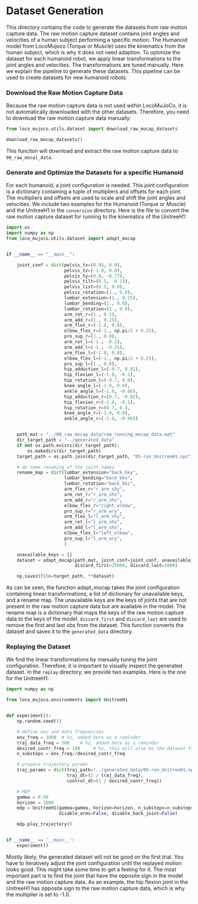 # Dataset Generation
This directory contains the code to generate the datasets from raw motion capture data. The raw motion capture dataset
contains joint angles and velocities of a human subject performing a specific motion. The Humanoid model from LocoMujoco (Torque or Muscle) 
uses the kinematics from the human subject, which is why it does not need adaption. To optimize the dataset for each humanoid robot, we apply linear transformations to the joint angles and
velocities. The transformations are tuned manually. Here we explain the pipeline to generate these datasets.
This pipeline can be used to create datasets for new humanoid robots.

### Download the Raw Motion Capture Data
Because the raw motion capture data is not used within LocoMuJoCo, it is not automatically downloaded with the other datasets.
Therefore, you need to download the raw motion capture data manually:

```python
from loco_mujoco.utils.dataset import download_raw_mocap_datasets

download_raw_mocap_datasets()
```
This funciton will download and extract the raw motion capture data  to `00_raw_mocal_data`.

### Generate and Optimize the Datasets for a specific Humanoid
For each humanoid, a joint configuration is needed. This joint configuration is a dictionary containing a tuple
of multipliers and offsets for each joint. The multipliers and offsets are used to scale and shift the joint angles and velocities.
We include two examples for the Humanoid (Torque or Muscle) and the UnitreeH1 in the `conversion` directory. 
Here is the file to convert the raw motion capture dataset for running to the kinematics of the UnitreeH1:

```python
import os
import numpy as np
from loco_mujoco.utils.dataset import adapt_mocap


if __name__ == "__main__":

    joint_conf = dict(pelvis_tx=(0.95, 0.0),
                      pelvis_tz=(-1.0, 0.0),
                      pelvis_ty=(0.8, -0.77),
                      pelvis_tilt=(0.5, -0.13),
                      pelvis_list=(0.5, 0.0),
                      pelvis_rotation=(1., 0.0),
                      lumbar_extension=(1., 0.25),
                      lumbar_bending=(1., 0.0),
                      lumbar_rotation=(1., 0.0),
                      arm_rot_r=(1., 0.2),
                      arm_add_r=(1., 0.25),
                      arm_flex_r=(-1.0, 0.0),
                      elbow_flex_r=(-1., np.pi/2 + 0.25),
                      pro_sup_r=(1., 0.0),
                      arm_rot_l=(-1., -0.2),
                      arm_add_l=(-1., -0.25),
                      arm_flex_l=(-1.0, 0.0),
                      elbow_flex_l=(-1., np.pi/2 + 0.25),
                      pro_sup_l=(1., 0.0),
                      hip_adduction_l=(-0.7, 0.02),  
                      hip_flexion_l=(-1.0, -0.1),  
                      hip_rotation_l=(-0.7, 0.0),
                      knee_angle_l=(-1.0, 0.0),
                      ankle_angle_l=(-1.0, -0.06),
                      hip_adduction_r=(0.7, -0.02),  
                      hip_flexion_r=(-1.0, -0.1),  
                      hip_rotation_r=(0.7, 0.),
                      knee_angle_r=(-1.0, 0.0),
                      ankle_angle_r=(-1.0, -0.06))


    path_mat = "../00_raw_mocap_data/raw_running_mocap_data.mat"
    dir_target_path = "../generated_data"
    if not os.path.exists(dir_target_path):
        os.makedirs(dir_target_path)
    target_path = os.path.join(dir_target_path, "05-run_UnitreeH1.npz")

    # do seme renaming of the joint names
    rename_map = dict(lumbar_extension="back_bky",
                      lumbar_bending="back_bkx",
                      lumbar_rotation="back_bkz",
                      arm_flex_r="r_arm_shy",
                      arm_rot_r="r_arm_shz",
                      arm_add_r="r_arm_shx",
                      elbow_flex_r="right_elbow",
                      pro_sup_r="r_arm_wry",
                      arm_flex_l="l_arm_shy",
                      arm_rot_l="l_arm_shz",
                      arm_add_l="l_arm_shx",
                      elbow_flex_l="left_elbow",
                      pro_sup_l="l_arm_wry",
                      )

    unavailable_keys = []
    dataset = adapt_mocap(path_mat, joint_conf=joint_conf, unavailable_keys=unavailable_keys, rename_map=rename_map,
                          discard_first=25000, discard_last=1000)

    np.savez(file=target_path, **dataset)
```

As can be seen,  the function adapt_mocap takes the joint configuration containing linear transformations, a list of dictionary
for unavailable keys, and a rename map. The unavailable keys are the keys of joints that are not present in the raw motion capture data but are available
in the model. The rename map is a dictionary that maps the keys of the raw motion capture data to the keys of the model.
`discard_first` and `discard_last` are used to remove the first and last obs from the dataset.
This function converts the dataset and saves it to the `generated_data` directory. 



### Replaying the Dataset
We find the linear transformations by manually tuning the joint configuration. Therefore, it is important to visually inspect the 
generated dataset. In the `replay` directory, we provide two examples. Here is the one for the UnitreeH1:

```python
import numpy as np

from loco_mujoco.environments import UnitreeH1


def experiment():
    np.random.seed(1)

    # define env and data frequencies
    env_freq = 1000  # hz, added here as a reminder
    traj_data_freq = 500    # hz, added here as a reminder
    desired_contr_freq = 100     # hz, this will also be the dataset frequency after downsampling
    n_substeps = env_freq//desired_contr_freq

    # prepare trajectory params
    traj_params = dict(traj_path="../generated_data/05-run_UnitreeH1.npz",
                       traj_dt=(1 / traj_data_freq),
                       control_dt=(1 / desired_contr_freq))

    # MDP
    gamma = 0.99
    horizon = 1000
    mdp = UnitreeH1(gamma=gamma, horizon=horizon, n_substeps=n_substeps, traj_params=traj_params,
                    disable_arms=False, disable_back_joint=False)

    mdp.play_trajectory()


if __name__ == '__main__':
    experiment()
```

Mostly likely, the generated dataset will not be good on the first trial. You have to iteratively adjust the joint configuration
until the replayed motion looks good. This might take some time to get a feeling for it. The most important part is to 
find the joint that have the opposite sign in the model and the raw motion capture data. As an example, the hip flexion joint in the UnitreeH1 has 
opposite sign to the raw motion capture data, which is why the multiplier is set to -1.0.
